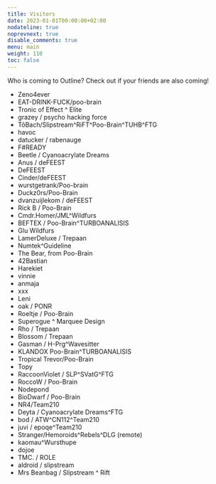 ```yaml
---
title: Visitors
date: 2023-01-01T00:00:00+02:00
nodateline: true
noprevnext: true
disable_comments: true
menu: main
weight: 110
toc: false 
---
```


Who is coming to Outline? Check out if your friends are also coming!

* Zeno4ever
* EAT-DRINK-FUCK/poo-brain
* Tronic of Effect ^ Elite
* grazey / psycho hacking force 
* TôBach/Slipstream^RiFT^Poo-Brain^TUHB^FTG
* havoc
* datucker / rabenauge
* F#READY
* Beetle / Cyanoacrylate Dreams
* Anus / deFEEST
* DeFEEST
* Cinder/deFEEST
* wurstgetrank/Poo-brain
* Duckz0rs/Poo-Brain
* dvanzuijlekom / deFEEST
* Rick B / Poo-Brain
* Cmdr.Homer/JML^Wildfurs
* BEFTEX / Poo-Brain^TURBOANALISIS
* Glu Wildfurs
* LamerDeluxe / Trepaan
* Numtek^Guideline
* The Bear, from Poo-Brain
* 42Bastian
* Harekiet
* vinnie
* anmaja
* xxx
* Leni
* oak / PONR
* Roeltje / Poo-Brain
* Superogue ^ Marquee Design
* Rho / Trepaan
* Blossom / Trepaan
* Gasman / H-Prg^Wavesitter
* KLANDOX Poo-Brain^TURBOANALISIS
* Tropical Trevor/Poo-Brain
* Topy
* RaccoonViolet / SLP^SVatG^FTG
* RoccoW / Poo-Brain
* Nodepond
* BioDwarf / Poo-Brain
* NR4/Team210
* Deyta / Cyanoacrylate Dreams^FTG
* bod / ATW^CN112^Team210
* juvi / epoqe^Team210
* Stranger/Hemoroids^Rebels^DLG (remote)
* kaomau^Wursthupe
* dojoe
* TMC. / ROLE
* aldroid / slipstream
* Mrs Beanbag / Slipstream ^ Rift